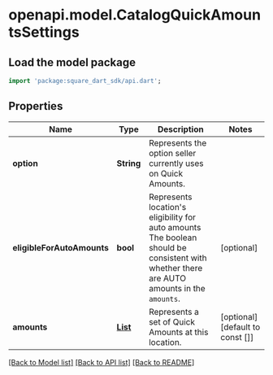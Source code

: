 # openapi.model.CatalogQuickAmountsSettings

## Load the model package
```dart
import 'package:square_dart_sdk/api.dart';
```

## Properties
Name | Type | Description | Notes
------------ | ------------- | ------------- | -------------
**option** | **String** | Represents the option seller currently uses on Quick Amounts. | 
**eligibleForAutoAmounts** | **bool** | Represents location's eligibility for auto amounts The boolean should be consistent with whether there are AUTO amounts in the `amounts`. | [optional] 
**amounts** | [**List<CatalogQuickAmount>**](CatalogQuickAmount.md) | Represents a set of Quick Amounts at this location. | [optional] [default to const []]

[[Back to Model list]](../README.md#documentation-for-models) [[Back to API list]](../README.md#documentation-for-api-endpoints) [[Back to README]](../README.md)


